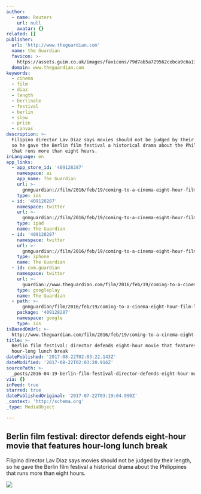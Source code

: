 ```yaml
---
author:
  - name: Reuters
    url: null
    avatar: {}
related: []
publisher:
  url: 'http://www.theguardian.com'
  name: the Guardian
  favicon: >-
    https://assets.guim.co.uk/images/favicons/79d7ab5a729562cebca9c6a13c324f0e/32x32.ico
  domain: www.theguardian.com
keywords:
  - cinema
  - film
  - diaz
  - length
  - berlinale
  - festival
  - berlin
  - slow
  - prize
  - canvas
description: >-
  Filipino director Lav Diaz says movies should not be judged by their length,
  so he gave the Berlin film festival a historical drama about the Philippines
  that runs more than eight hours.
inLanguage: en
app_links:
  - app_store_id: '409128287'
    namespace: ai
    app_name: The Guardian
    url: >-
      gnmguardian://film/2016/feb/19/coming-to-a-cinema-eight-hour-film-lunch-break-philippines?contenttype=Article&source=applinks
    type: ios
  - id: '409128287'
    namespace: twitter
    url: >-
      gnmguardian://film/2016/feb/19/coming-to-a-cinema-eight-hour-film-lunch-break-philippines?contenttype=Article&source=twitter
    type: ipad
    name: The Guardian
  - id: '409128287'
    namespace: twitter
    url: >-
      gnmguardian://film/2016/feb/19/coming-to-a-cinema-eight-hour-film-lunch-break-philippines?contenttype=Article&source=twitter
    type: iphone
    name: The Guardian
  - id: com.guardian
    namespace: twitter
    url: >-
      guardian://www.theguardian.com/film/2016/feb/19/coming-to-a-cinema-eight-hour-film-lunch-break-philippines
    type: googleplay
    name: The Guardian
  - path: >-
      gnmguardian/film/2016/feb/19/coming-to-a-cinema-eight-hour-film-lunch-break-philippines?contenttype=Article&source=google
    package: '409128287'
    namespace: google
    type: ios
isBasedOnUrl: >-
  http://www.theguardian.com/film/2016/feb/19/coming-to-a-cinema-eight-hour-film-lunch-break-philippines
title: >-
  Berlin film festival: director defends eight-hour movie that features
  hour-long lunch break
datePublished: '2017-08-22T02:03:22.143Z'
dateModified: '2017-08-22T02:03:20.916Z'
sourcePath: >-
  _posts/2016-04-19-berlin-film-festival-director-defends-eight-hour-movie-that.md
via: {}
inFeed: true
starred: true
datePublishedOriginal: '2017-07-22T03:19:04.990Z'
_context: 'http://schema.org'
_type: MediaObject

---
```

<article style=""><h1>Berlin film festival: director defends eight-hour movie that features hour-long lunch break</h1><p>Filipino director Lav Diaz says movies should not be judged by their length, so he gave the Berlin film festival a historical drama about the Philippines that runs more than eight hours.</p><img src="https://i.guim.co.uk/img/media/173d33c0fed1f553228396eb12ed17976a900bc1/0_0_4009_2408/master/4009.jpg?w=1200&amp;q=55&amp;auto=format&amp;usm=12&amp;fit=max&amp;s=40a4c1c113d0dd87d78eec329c7d8b52" /></article>